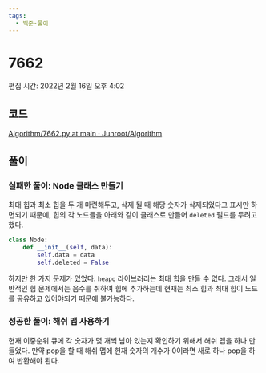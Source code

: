 ```yaml
---
tags:
  - 백준-풀이
---
```

# 7662

편집 시간: 2022년 2월 16일 오후 4:02

## 코드

[Algorithm/7662.py at main · Junroot/Algorithm](https://github.com/Junroot/Algorithm/blob/main/backjoon/7662.py)

## 풀이

### 실패한 풀이: Node 클래스 만들기

최대 힙과 최소 힙을 두 개 마련해두고, 삭제 될 때 해당 숫자가 삭제되었다고 표시만 하면되기 때문에, 힙의 각 노드들을 아래와 같이 클래스로 만들어 `deleted` 필드를 두려고했다.

```python
class Node:
	def __init__(self, data):
		self.data = data
		self.deleted = False
```

하지만 한 가지 문제가 있었다. `heapq` 라이브러리는 최대 힙을 만들 수 없다. 그래서 일반적인 힙 문제에서는 음수를 취하여 힙에 추가하는데 현재는 최소 힙과 최대 힙이 노드를 공유하고 있어야되기 때문에 불가능하다.

### 성공한 풀이: 해쉬 맵 사용하기

현재 이중순위 큐에 각 숫자가 몇 개씩 남아 있는지 확인하기 위해서 해쉬 맵을 하나 만들었다. 만약 pop을 할 때 해쉬 맵에 현재 숫자의 개수가 0이라면 새로 하나 pop을 하여 반환해야 된다.